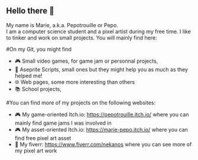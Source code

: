 ## Hello there 🎃
My name is Marie, a.k.a. Pepotrouille or Pepo.  
I am a computer science student and a pixel artist during my free time. I like to tinker and work on small projects. You will mainly find here:

#On my Git, you might find 
- 🎮 Small video games, for game jam or personnal projects,
- 🎨 Aseprite Scripts, small ones but they might help you as much as they helped me!
- 🌐 Web pages, some more interesting than others
- 📚 School projects, 

#You can find more of my projects on the following websites:
- 🎮 My game-oriented Itch.io: https://pepotrouille.itch.io/ where you can mainly find game jams I was involved in
- 🎮 My asset-oriented Itch.io: https://marie-pepo.itch.io/ where you can find free pixel art asset
- 🎨 My fiverr: https://www.fiverr.com/nekanos where you can see more of my pixel art work


<!--
**Pepotrouille/Pepotrouille** is a ✨ _special_ ✨ repository because its `README.md` (this file) appears on your GitHub profile.

Here are some ideas to get you started:

- 🔭 I’m currently working on ...
- 🌱 I’m currently learning ...
- 👯 I’m looking to collaborate on ...
- 🤔 I’m looking for help with ...
- 💬 Ask me about ...
- 📫 How to reach me: ...
- 😄 Pronouns: ...
- ⚡ Fun fact: ...
-->
